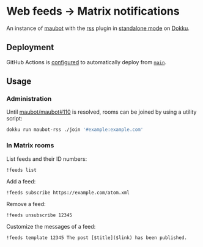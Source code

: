 # Web feeds → Matrix notifications

An instance of [maubot] with the [rss] plugin in [standalone mode] on [Dokku].

## Deployment

GitHub Actions is [configured](./.github/workflows/deployment.yml) to automatically deploy from [`main`](https://github.com/SeaGL/matrix-feed-notifications/tree/main).

## Usage

### Administration

Until [maubot/maubot#110](https://github.com/maubot/maubot/issues/110) is resolved, rooms can be joined by using a utility script:

```bash
dokku run maubot-rss ./join '#example:example.com'
```

### In Matrix rooms

List feeds and their ID numbers:

```
!feeds list
```

Add a feed:

```
!feeds subscribe https://example.com/atom.xml
```

Remove a feed:

```
!feeds unsubscribe 12345
```

Customize the messages of a feed:

```
!feeds template 12345 The post [$title]($link) has been published.
```

[Dokku]: https://dokku.com/
[maubot]: https://maubot.xyz/
[rss]: https://github.com/maubot/rss
[standalone mode]: https://docs.mau.fi/maubot/usage/standalone.html
